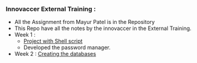 ### Innovaccer External Training :
- All the Assignment from Mayur Patel is in the Repository
- This Repo have all the notes by the innovaccer in the External Training. 
- Week 1 : 
  - [Project with Shell script](https://github.com/ericraymundrex/Password_Manager) 
  - Developed the password manager.
- Week 2 : [Creating the databases](https://github.com/ericraymundrex/Innovaccer_External_Training_/tree/main/SQL_and_mongoDB)
